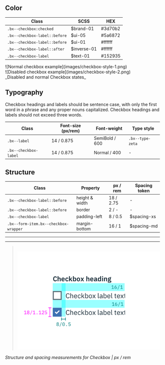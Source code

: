 ## Color

| Class                          | SCSS        | HEX         |
|--------------------------------|-------------|-------------|
|`.bx--checkbox:checked`         | $brand-01   | #3d70b2     |
|`.bx--checkbox-label::before`   | $ui-05      | #5a6872     |
|`.bx--checkbox-label::before`   | $ui-01      | #ffffff     |
|`.bx--checkbox-label::after`    | $inverse-01 | #ffffff     |
|`.bx--checkbox-label`           | $text-01    | #152935     |

<div data-insert-component="ImageGrid">
  <div>
    ![Normal checkbox example](images/checkbox-style-1.png)
  </div>
  <div>
    ![Disabled checkbox example](images/checkbox-style-2.png)
  </div>
</div>
_Disabled and normal Checkbox states_

## Typography

Checkbox headings and labels should be sentence case, with only the first word in a phrase and any proper nouns capitalized. Checkbox headings and labels should not exceed three words.

| Class                | Font-size (px/rem)| Font-weight   | Type style       |
|----------------------|-------------------|---------------|------------------|
| `.bx--label`         | 14 / 0.875        | SemiBold / 600| `.bx--type-zeta` |
| `.bx--checkbox-label`| 14 / 0.875        | Normal / 400  |  -               |

## Structure

| Class                                | Property             | px / rem  | Spacing token |
|--------------------------------------|----------------------|-----------|---------------|
|`.bx--checkbox-label::before`         | height & width       | 18 / 2.75 | -             |
|`.bx--checkbox-label::before`         | border               | 2  / -    | -             |
|`.bx--checkbox-label`                 | padding-left         | 8  / 0.5  | $spacing-xs   |
|`.bx--form-item.bx--checkbox-wrapper` | margin-bottom        | 16 / 1    | $spacing-md   |

---
***
> 
![Checkbox structure and spacing measurements](images/checkbox-style-3.png)

_Structure and spacing measurements for Checkbox | px / rem_
